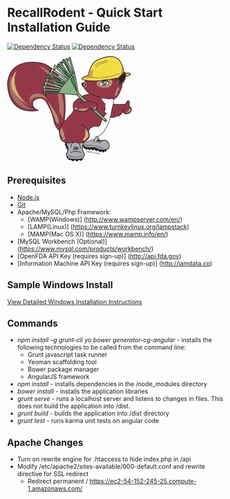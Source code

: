 # RecallRodent - Quick Start Installation Guide
[![Dependency Status](https://www.versioneye.com/user/projects/55899654306662001d00017c/badge.svg?style=flat)](https://www.versioneye.com/user/projects/55899654306662001d00017c)
[![Dependency Status](https://www.versioneye.com/user/projects/55899725306662001e000242/badge.svg?style=flat)](https://www.versioneye.com/user/projects/55899725306662001e000242)

![Squirrel alt text](/docs/images/Squirrel.jpg)


## Prerequisites

* [Node.js](https://nodejs.org)
* [Git](http://git-scm.com)
* Apache/MySQL/Php Framework:
  * [WAMP(Windows)] (http://www.wampserver.com/en/)
  * [LAMP(Linux)] (https://www.turnkeylinux.org/lampstack)
  * [MAMP(Mac OS X)] (https://www.mamp.info/en/)
* [MySQL Workbench (Optional)] (https://www.mysql.com/products/workbench/)
* [OpenFDA API Key (requires sign-up)] (http://api.fda.gov)
* [Information Machine API Key (requires sign-up)] (http://iamdata.co)

## Sample Windows Install

[View Detailed Windows Installation Instructions](/docs/detailed-windows-installation.md)

## Commands

* *npm install –g grunt-cli yo bower generator-cg-angular* - installs the following technologies to be called from the command line:
  * Grunt javascript task runner
  * Yeoman scaffolding tool
  * Bower package manager
  * AngularJS framework
* *npm install* - installs dependencies in the /node_modules directory
* *bower install* - installs the application libraries
* *grunt serve* - runs a localhost server and listens to changes in files. This does not build the application into /dist.
* *grunt build* - builds the application into /dist directory
* *grunt test* - runs karma unit tests on angular code

## Apache Changes

* Turn on rewrite engine for .htaccess to hide index.php in /api
* Modify /etc/apache2/sites-available/000-default.conf and rewrite directive for SSL redirect
  * Redirect permanent / https://ec2-54-152-245-25.compute-1.amazonaws.com/




